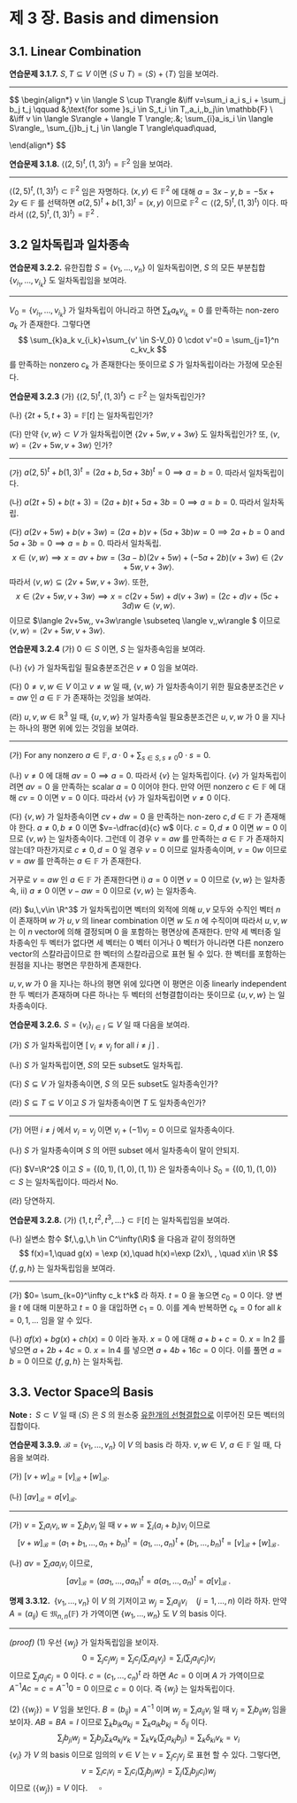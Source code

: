 제 3 장. Basis and dimension
===



## 3.1. Linear Combination



<b>연습문제 3.1.7.</b> $S,\,T \subseteq V$ 이면 $\langle S \cup T\rangle = \langle S \rangle + \langle T \rangle$ 임을 보여라.

---

$$
\begin{align*}
v \in \langle S \cup T\rangle &\iff v=\sum_i a_i s_i + \sum_j b_j t_j \qquad &;\text{for some }s_i \in S,\,t_i \in T,\,a_i,\,b_j\in \mathbb{F} \\
&\iff v \in \langle S\rangle + \langle T \rangle\;.&; \sum_{i}a_is_i \in \langle S\rangle,\, \sum_{j}b_j t_j \in \langle T \rangle\quad\quad\,

\end{align*}
$$

<b>연습문제 3.1.8.</b> $\langle (2,\,5)^t,\, (1,\,3)^t \rangle = \mathbb{F}^2$ 임을 보여라.

---

$\langle (2,\, 5)^t,\,(1,3)^t\rangle \subset \mathbb{F}^2$ 임은 자명하다. $(x,\,y)\in \mathbb{F}^2$ 에 대해 $a=3x-y,\, b=-5x+2y\in \mathbb{F}$ 를 선택하면 $a(2,\,5)^t+b(1,\,3)^t=(x,\,y)$ 이므로 $\mathbb{F}^2\subset \langle (2,\,5)^t,\, (1,\,3)^t\rangle$ 이다. 따라서 $\langle (2,\,5)^t,\, (1,\,3)^t \rangle = \mathbb{F}^2$ .



## 3.2 일차독립과 일차종속



<b>연습문제 3.2.2.</b> 유한집합 $S=\{v_1,\ldots,\,v_n\}$ 이 일차독립이면, $S$ 의 모든 부분칩합 $\{v_{i_1},\ldots,\,v_{i_k}\}$ 도 일차독립임을 보여라.

---

$V_0=\{v_{i_1},\ldots,\,v_{i_k}\}$ 가 일차독립이 아니라고 하면 $\sum_k a_k v_{i_k}=0$ 를 만족하는 non-zero $a_k$ 가 존재한다. 그렇다면 
$$
\sum_{k}a_k v_{i_k}+\sum_{v' \in S-V_0} 0 \cdot v'=0 = \sum_{j=1}^n c_kv_k
$$
를 만족하는 nonzero $c_k$ 가 존재한다는 뜻이므로 $S$ 가 일차독립이라는 가정에 모순된다.



<b>연습문제 3.2.3</b> (가) $\{ (2,\,5)^t,\, (1,\,3)^t\}\subset \mathbb{F}^2$ 는 일차독립인가?

(나) $\{ 2t+5, t+3\}=\mathbb{F}[t]$ 는 일차독립인가?

(다) 만약 $\{v,\,w\}\subset V$ 가 일차독립이면 $\{2v+5w,\, v+3w\}$ 도 일차독립인가? 또, $\langle v,\,w\rangle = \langle 2v+5w,\, v+3w\rangle$ 인가?

---

(가) $a(2,\,5)^t + b(1,\,3)^t = (2a+b,\, 5a+3b)^t=0 \implies a=b=0$. 따라서 일차독립이다.

(나) $a(2t+5)+b(t+3)=(2a+b)t+5a+3b=0 \implies a=b=0$. 따라서 일차독립.

(다) $a(2v+5w)+b(v+3w)=(2a+b)v+(5a+3b)w=0 \implies 2a+b=0 \text{ and } 5a+3b=0 \implies a=b=0$. 따라서 일차독립. 
$$
x\in \langle v,\,w \rangle \implies x=av+bw =(3a-b)(2v+5w)+(-5a+2b)(v+3w) \in \langle2v+5w,\,v+3w\rangle .
$$
따라서 $\langle v,\,w\rangle \subseteq \langle 2v+5w,\, v+3w\rangle$. 또한,
$$
x\in \langle 2v+5w,\, v+3w\rangle \implies x=c(2v+5w)+d(v+3w)=(2c+d)v+(5c+3d)w \in \langle v,\,w \rangle.
$$
이므로  $\langle 2v+5w,\, v+3w\rangle \subseteq \langle v,\,w\rangle $ 이므로 $\langle v,\,w \rangle= \langle 2v+5w,\, v+3w\rangle$. 



<b>연습문제 3.2.4</b> (가) $0\in S$ 이면, $S$ 는 일차종속임을 보여라.

(나) $\{v\}$ 가 일차독립일 필요충분조건은 $v\ne 0$ 임을 보여라.

(다) $0\ne v,\,w \in V$ 이고 $v\ne w$ 일 때, $\{v,\,w\}$ 가 일차종속이기 위한 필요충분조건은 $v=aw$ 인 $a\in \mathbb{F}$ 가 존재하는 것임을 보여라.

(라) $u,\,v,\,w\in \mathbb{R}^3$ 일 때, $\{u,\,v,\,w\}$ 가 일차종속일 필요충분조건은 $u,\,v,\,w$ 가 $0$ 을 지나는 하나의 평면 위에 있는 것임을 보여라.

---

(가) For any nonzero $a\in \mathbb{F}$, $a\cdot 0 + \sum_{s\in S,\, s \ne 0} 0 \cdot s=0$.

(나) $v\ne 0$ 에 대해 $av=0 \implies a=0$. 따라서 $\{v\}$ 는 일차독립이다. $\{v\}$ 가 일차독립이려면 $av=0$ 을 만족하는 scalar $a=0$ 이어야 한다. 만약 어떤 nonzero $c\in \mathbb{F}$ 에 대해 $cv=0$ 이면 $v=0$ 이다. 따라서 $\{v\}$ 가 일차독립이면 $v\ne 0$ 이다.

(다) $\{v,\,w\}$ 가 일차종속이면 $cv+dw=0$ 을 만족하는 non-zero $c,\,d\in \mathbb{F}$ 가 존재해야 한다. $a\ne 0,\, b\ne 0$ 이면 $v=-\dfrac{d}{c} w$ 이다. $c=0,\,d\ne 0$ 이면 $w=0$ 이므로 $\{v,\,w\}$ 는 일차종속이다. 그런데 이 경우 $v=aw$ 를 만족하는 $a\in \mathbb{F}$ 가 존재하지 않는데?  마찬가지로 $c\ne 0,\, d=0$ 일 경우 $v=0$ 이므로 일차종속이며, $v=0 w$ 이므로 $v=aw$ 를 만족하는 $a\in \mathbb{F}$ 가 존재한다. 

거꾸로 $v=aw$ 인 $a\in \mathbb{F}$ 가 존재한다면 i) $a=0$ 이면 $v=0$ 이므로 $\{v,\,w\}$ 는 일차종속, ii) $a\ne 0$ 이면 $v-aw=0$ 이므로 $\{v,\,w\}$ 는 일차종속.

(라) $u,\,v\in \R^3$ 가 일차독립이면 벡터의 외적에 의해 $u,\,v$ 모두와 수직인 벡터 $n$ 이 존재하며 $w$ 가 $u,\,v$ 의 linear combination 이면 $w$ 도 $n$ 에 수직이며 따라서 $u,\,v,\,w$ 는 이 $n$ vector에 의해 결정되며 $0$ 을 포함하는 평면상에 존재한다. 만약 세 벡터중 일차종속인 두 벡터가 없다면 세 벡터는 $0$ 벡터 이거나 $0$  벡터가 아니라면 다른 nonzero vector의 스칼라곱이므로 한 벡터의 스칼라곱으로 표현 될 수 있다. 한 벡터를 포함하는 원점을 지나는 평면은 무한하게 존재한다.

$u,\,v,\,w$ 가 $0$ 을 지나는 하나의 평면 위에 있다면 이 평면은 이중 linearly independent한 두 벡터가 존재하며 다른 하나는 두 벡터의 선형결합이라는 뜻이므로 $\{u,\,v,\,w\}$ 는 일차종속이다.



<b>연습문제 3.2.6.</b> $S=\{v_i\}_{i\in I}\subseteq V$ 일 때 다음을 보여라.

(가) $S$ 가 일차독립이면 $[\,v_i \ne v_j \text{ for all }i \ne j\,]$ .

(나) $S$ 가 일차독립이면, $S$의 모든 subset도 일차독립.

(다) $S\subseteq V$ 가 일차종속이면, $S$ 의 모든 subset도 일차종속인가?

(라) $S \subseteq T \subseteq V$ 이고 $S$ 가 일차종속이면 $T$ 도 일차종속인가?

---

(가) 어떤 $i\ne j$ 에서 $v_i=v_j$ 이면 $v_i+(-1)v_j=0$ 이므로 일차종속이다. 

(나) $S$ 가 일차종속이며 $S$ 의 어떤 subset 에서 일차종속이 말이 안되지.

(다) $V=\R^2$ 이고 $S=\{(0,\,1),\, (1,\,0),\,(1,\,1)\}$ 은 일차종속이나 $S_0=\{(0,\,1),\, (1,\,0)\}\subset S$ 는 일차독립이다. 따라서 No.

(라) 당연하지.



<b>연습문제 3.2.8.</b> (가) $\{1,\,t,\,t^2,\,t^3,\ldots\}\subset \mathbb{F}[t]$ 는 일차독립임을 보여라.

(나) 실변소 함수 $f,\,g,\,h \in C^\infty(\R)$ 을 다음과 같이 정의하면
$$
f(x)=1,\quad g(x) = \exp (x),\quad h(x)=\exp (2x)\, , \quad x\in \R
$$
$\{f,\,g,\,h\}$ 는 일차독립임을 보여라.

---

 (가) $0= \sum_{k=0}^\infty c_k t^k$ 라 하자. $t=0$ 을 놓으면 $c_0=0$ 이다. 양 변을 $t$ 에 대해 미분하고 $t=0$ 을 대입하면 $c_1=0$. 이를 계속 반복하면 $c_k=0$ for all $k=0,\,1,\,\ldots$ 임을 알 수 있다.

(나) $af(x)+bg(x)+ch(x)=0$ 이라 놓자. $x=0$ 에 대해 $a+b+c=0$. $x=\ln 2$ 를 넣으면 $a+2b+4c=0$. $x=\ln 4$ 를 넣으면 $a+4b+16c=0$ 이다. 이를 풀면 $a=b=0$ 이므로 $\{f,\,g,\,h\}$ 는 일차독립.



## 3.3. Vector Space의 Basis



<b>Note : </b> $S\subset V$ 일 때 $\langle S\rangle$ 은 $S$ 의 원소중 <u>유한개의 선형결합으로</u> 이루어진 모든 벡터의 집합이다. 



<b>연습문제 3.3.9.</b> $\mathcal{B}=\{v_1,\ldots,\,v_n\}$ 이 $V$ 의 basis 라 하자. $v,\,w\in V$, $a\in\mathbb{F}$ 일 때, 다음을 보여라.

(가) $[v+w]_{\mathcal{B}}=[v]_{\mathcal{B}}+[w]_{\mathcal{B}}$. 

(나) $[av]_{\mathcal{B}}=a[v]_{\mathcal{B}}$.

---

(가) $v=\sum_i a_i v_i,\, w=\sum_i b_i v_i$ 일 때 $v+w=\sum_i (a_i +b_i)v_i$ 이므로 
$$
[v+w]_{\mathcal{B}}=(a_1+b_1,\ldots,\, a_n+b_n)^t =(a_1,\ldots,\,a_n)^t+(b_1,\ldots,\,b_n)^t=[v]_{\mathcal{B}}+[w]_{\mathcal{B}}\,.
$$

(나) $av=\sum_{i}aa_i v_i$ 이므로,
$$
[av]_\mathcal{B}=(aa_1,\ldots,\,aa_n)^t = a(a_1,\ldots,\,a_n)^t=a[v]_{\mathcal{B}}\;.
$$


<b>명제 3.3.12. </b> $\{v_1,\ldots,\,v_n\}$ 이 $V$ 의 기저이고 $w_j = \sum_{i}a_{ij}v_i\quad (j=1,\ldots,\,n)$ 이라 하자.  만약 $A=(a_{ij})\in \mathfrak{M}_{n,\,n}(\mathbb{F})$ 가 가역이면 $\{w_1,\ldots,\,w_n\}$ 도 $V$ 의 basis 이다.

---

*(proof)* (1) 우선 $\{w_j\}$ 가 일차독립임을 보이자. 
$$
0=\sum_j c_j w_j = \sum_j c_j(\sum_i a_{ij}v_j)=\sum_i (\sum_{j}a_{ij}c_j)v_i
$$
이므로 $\sum_j a_{ij}c_j=0$ 이다. $c=(c_1,\ldots,\,c_n)^t$ 라 하면 $Ac=0$ 이며 $A$ 가 가역이므로 $A^{-1}Ac=c=A^{-1}0=0$ 이므로 $c=0$ 이다. 즉 $\{w_j\}$ 는 일차독립이다.

(2) $\langle \{w_j\} \rangle =V$ 임을 보인다. $B=(b_{ij})=A^{-1}$ 이며 $\displaystyle w_j=\sum_i a_{ij}v_i$ 일 때 $\displaystyle v_j=\sum_i b_{ij}w_i$ 임을 보이자.  $AB=BA=I$ 이므로 $\displaystyle \sum_k b_{ik}a_{kj}=\sum_k a_{ik}b_{kj}=\delta_{ij}$ 이다. 
$$
\sum_{j}b_{ji}w_j = \sum_j b_{ji}\sum_k a_{kj}v_k=\sum_k v_k \left( \sum_j a_{kj}b_{ji} \right)=\sum_k\delta_{ki}v_k =v_i
$$
$\{v_i\}$ 가 $V$ 의 basis 이므로 임의의 $v\in V$ 는 $v=\sum_j c_jv_j$ 로 표현 할 수 있다. 그렇다면,
$$
v=\sum_i c_i v_i = \sum_i c_i \left( \sum_j  b_{ji}w_j\right )=\sum_j \left(\sum_i b_{ji}c_i\right)w_j
$$
이므로 $\langle\{w_j\}\rangle =V$ 이다. $\quad\square$



